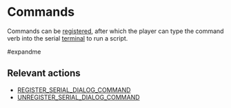 # Commands

Commands can be [registered](actions/REGISTER_SERIAL_DIALOG_COMMAND), after which the player can type the command verb into the serial [terminal](terminal) to run a script.

#expandme

## Relevant actions

- [REGISTER_SERIAL_DIALOG_COMMAND](actions/REGISTER_SERIAL_DIALOG_COMMAND)
- [UNREGISTER_SERIAL_DIALOG_COMMAND](actions/UNREGISTER_SERIAL_DIALOG_COMMAND)
